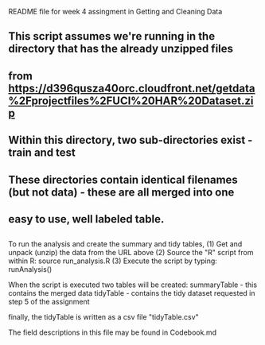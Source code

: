 README file for week 4 assingment in Getting and Cleaning Data

## This script assumes we're running in the directory that has the already unzipped files
## from https://d396qusza40orc.cloudfront.net/getdata%2Fprojectfiles%2FUCI%20HAR%20Dataset.zip
## Within this directory, two sub-directories exist - train and test 
## These directories contain identical filenames (but not data) - these are all merged into one
## easy to use, well labeled table.
## 
## 
To run the analysis and create the summary and tidy tables,
(1) Get and unpack (unzip) the data from the URL above
(2) Source the "R" script from within R:  source run_analysis.R
(3) Execute the script by typing: runAnalysis()

When the script is executed two tables will be created:
  summaryTable - this contains the merged data
  tidyTable - contains the tidy dataset requested in step 5 of the assignment

finally, the tidyTable is written as a csv file "tidyTable.csv"

The field descriptions in this file may be found in Codebook.md
